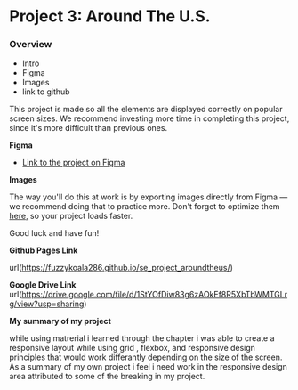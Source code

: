 # Project 3: Around The U.S.

### Overview

- Intro
- Figma
- Images
- link to github

This project is made so all the elements are displayed correctly on popular screen sizes. We recommend investing more time in completing this project, since it's more difficult than previous ones.

**Figma**

- [Link to the project on Figma](https://www.figma.com/file/ii4xxsJ0ghevUOcssTlHZv/Sprint-3%3A-Around-the-US?node-id=0%3A1)

**Images**

The way you'll do this at work is by exporting images directly from Figma — we recommend doing that to practice more. Don't forget to optimize them [here](https://tinypng.com/), so your project loads faster.

Good luck and have fun!

**Github Pages Link**

url(https://fuzzykoala286.github.io/se_project_aroundtheus/)

**Google Drive Link**
url(https://drive.google.com/file/d/1StYOfDiw83g6zAOkEf8R5XbTbWMTGLrg/view?usp=sharing)

**My summary of my project**

while using matrerial i learned through the chapter i was able to create a responsive layout while using grid , flexbox, and responsive design principles that would work differantly depending on the size of the screen. As a summary of my own project i feel i need work in the responsive design area attributed to some of the breaking in my project.
